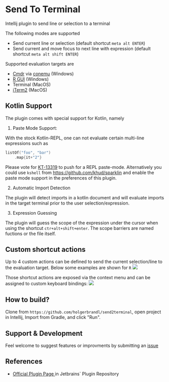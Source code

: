 Send To Terminal
================


<!-- Plugin description -->
Intellij plugin to send line or selection to a terminal
<!-- Plugin description end -->

The following modes are supported

* Send current line or selection (default shortcut `meta alt ENTER`)
* Send current and move focus to next line with expression (default shortcut `meta alt shift ENTER`)

Supported evaluation targets are

* [Cmdr](http://cmder.net/) via [conemu](https://conemu.github.io/) (Windows)
* [R GUI](https://www.r-project.org/) (Windows)
*   Terminal (MacOS)
*   [iTerm2](https://www.iterm2.com/) (MacOS)



##  Kotlin Support

The plugin comes with special support for Kotlin, namely

1. Paste Mode Support:

With the stock Kotlin-REPL, one can not evaluate certain multi-line expressions such as
```kotlin
listOf("foo", "bar")
    .map{it+"2"}
```

Please vote for [KT-13319](https://youtrack.jetbrains.net/issue/KT-13319) to push for a REPL paste-mode. Alternatively you could use `kshell` from https://github.com/khud/sparklin and enable the paste mode support in the preferences of this plugin.

2. Automatic Import Detection

The plugin will detect imports in a kotlin document and will evaluate imports in the target terminal prior to the user selection/expression.


3. Expression Guessing

The plugin will guess the scope of the expression under the cursor when using the shortcut `ctr+alt+shift+enter`. The scope barriers are named fuctions or the file itself.


## Custom shortcut actions

Up to 4 custom actions can be defined to send the current selection/line to the evaluation target. Below some examples are shown for `R`
![](docs/.README_images/r_settings_example.png)

Those shortcut actions are exposed via the context menu and can be assigned to custom keyboard bindings:
![](docs/.README_images/contect_menu.png)



## How to build?

Clone from `https://github.com/holgerbrandl/send2terminal`, open project in Intellij, Import from Gradle, and click "Run".


## Support & Development

Feel welcome to suggest features or improvments by submitting an [issue](https://github.com/holgerbrandl/send2terminal/issues)


## References

* [Official Plugin Page ](https://plugins.jetbrains.com/idea/plugin/9409-send-to-terminal) in Jetbrains` Plugin Repository